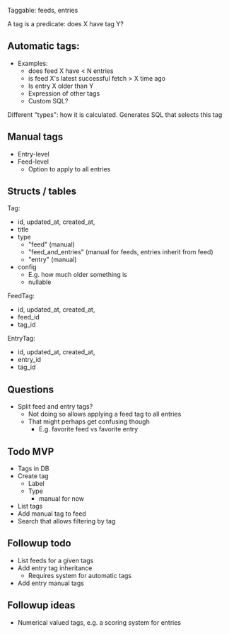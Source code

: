 Taggable: feeds, entries

A tag is a predicate: does X have tag Y?

## Automatic tags:

- Examples:
	- does feed X have < N entries
	- is feed X's latest successful fetch > X time ago
	- Is entry X older than Y
	- Expression of other tags
	- Custom SQL?

Different "types": how it is calculated.
Generates SQL that selects this tag

## Manual tags

- Entry-level
- Feed-level
	- Option to apply to all entries

## Structs / tables

Tag:
- id, updated_at, created_at,
- title
- type
	- "feed" (manual)
	- "feed_and_entries" (manual for feeds, entries inherit from feed)
	- "entry" (manual)
- config
	- E.g. how much older something is
	- nullable

FeedTag:
- id, updated_at, created_at,
- feed_id
- tag_id

EntryTag:
- id, updated_at, created_at,
- entry_id
- tag_id

## Questions

- Split feed and entry tags?
	- Not doing so allows applying a feed tag to all entries
	- That might perhaps get confusing though
		- E.g. favorite feed vs favorite entry

## Todo MVP

- Tags in DB
- Create tag
	- Label
	- Type
		- manual for now
- List tags
- Add manual tag to feed
- Search that allows filtering by tag

## Followup todo

- List feeds for a given tags
- Add entry tag inheritance
	- Requires system for automatic tags
- Add entry manual tags

## Followup ideas

- Numerical valued tags, e.g. a scoring system for entries
